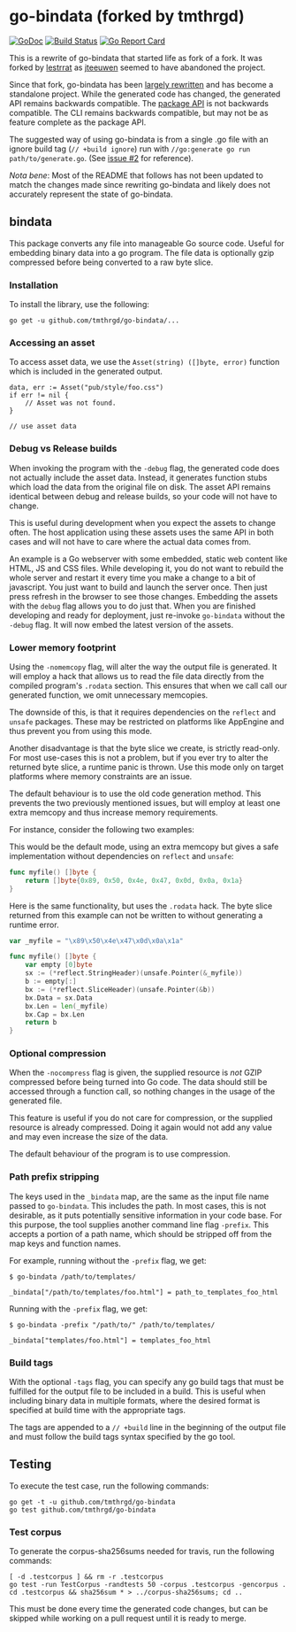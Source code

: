 # go-bindata (forked by tmthrgd)

[![GoDoc](https://godoc.org/github.com/tmthrgd/go-bindata?status.svg)](https://godoc.org/github.com/tmthrgd/go-bindata)
[![Build Status](https://travis-ci.org/tmthrgd/go-bindata.svg?branch=master)](https://travis-ci.org/tmthrgd/go-bindata)
[![Go Report Card](https://goreportcard.com/badge/github.com/tmthrgd/go-bindata)](https://goreportcard.com/report/github.com/tmthrgd/go-bindata)

This is a rewrite of go-bindata that started life as fork of a fork. It
was forked by [lestrrat](https://github.com/lestrrat/go-bindata) as
[jteeuwen](https://github.com/jteeuwen/go-bindata) seemed to have
abandoned the project.

Since that fork, go-bindata has been
[largely rewritten](https://github.com/tmthrgd/go-bindata/compare/3adb6a8b66f07a123c3d44e8f6c7e78bbdd029c2...master)
and has become a standalone project. While the generated code has changed,
the generated API remains backwards compatible. The
[package API](https://godoc.org/github.com/tmthrgd/go-bindata) is not
backwards compatible. The CLI remains backwards compatible, but may not be
as feature complete as the package API.

The suggested way of using go-bindata is from a single .go file with an
ignore build tag (`// +build ignore`) run with
`//go:generate go run path/to/generate.go`. (See
[issue #2](https://github.com/tmthrgd/go-bindata/issues/2#issuecomment-290957538)
for reference).

*Nota bene*: Most of the README that follows has not been updated to match
the changes made since rewriting go-bindata and likely does not accurately
represent the state of go-bindata.

## bindata

This package converts any file into manageable Go source code. Useful for
embedding binary data into a go program. The file data is optionally gzip
compressed before being converted to a raw byte slice.

### Installation

To install the library, use the following:

	go get -u github.com/tmthrgd/go-bindata/...

### Accessing an asset

To access asset data, we use the `Asset(string) ([]byte, error)` function which
is included in the generated output.

	data, err := Asset("pub/style/foo.css")
	if err != nil {
		// Asset was not found.
	}

	// use asset data


### Debug vs Release builds

When invoking the program with the `-debug` flag, the generated code does
not actually include the asset data. Instead, it generates function stubs
which load the data from the original file on disk. The asset API remains
identical between debug and release builds, so your code will not have to
change.

This is useful during development when you expect the assets to change often.
The host application using these assets uses the same API in both cases and
will not have to care where the actual data comes from.

An example is a Go webserver with some embedded, static web content like
HTML, JS and CSS files. While developing it, you do not want to rebuild the
whole server and restart it every time you make a change to a bit of
javascript. You just want to build and launch the server once. Then just press
refresh in the browser to see those changes. Embedding the assets with the
`debug` flag allows you to do just that. When you are finished developing and
ready for deployment, just re-invoke `go-bindata` without the `-debug` flag.
It will now embed the latest version of the assets.


### Lower memory footprint

Using the `-nomemcopy` flag, will alter the way the output file is generated.
It will employ a hack that allows us to read the file data directly from
the compiled program's `.rodata` section. This ensures that when we call
call our generated function, we omit unnecessary memcopies.

The downside of this, is that it requires dependencies on the `reflect` and
`unsafe` packages. These may be restricted on platforms like AppEngine and
thus prevent you from using this mode.

Another disadvantage is that the byte slice we create, is strictly read-only.
For most use-cases this is not a problem, but if you ever try to alter the
returned byte slice, a runtime panic is thrown. Use this mode only on target
platforms where memory constraints are an issue.

The default behaviour is to use the old code generation method. This
prevents the two previously mentioned issues, but will employ at least one
extra memcopy and thus increase memory requirements.

For instance, consider the following two examples:

This would be the default mode, using an extra memcopy but gives a safe
implementation without dependencies on `reflect` and `unsafe`:

```go
func myfile() []byte {
    return []byte{0x89, 0x50, 0x4e, 0x47, 0x0d, 0x0a, 0x1a}
}
```

Here is the same functionality, but uses the `.rodata` hack.
The byte slice returned from this example can not be written to without
generating a runtime error.

```go
var _myfile = "\x89\x50\x4e\x47\x0d\x0a\x1a"

func myfile() []byte {
    var empty [0]byte
    sx := (*reflect.StringHeader)(unsafe.Pointer(&_myfile))
    b := empty[:]
    bx := (*reflect.SliceHeader)(unsafe.Pointer(&b))
    bx.Data = sx.Data
    bx.Len = len(_myfile)
    bx.Cap = bx.Len
    return b
}
```


### Optional compression

When the `-nocompress` flag is given, the supplied resource is *not* GZIP
compressed before being turned into Go code. The data should still be accessed
through a function call, so nothing changes in the usage of the generated file.

This feature is useful if you do not care for compression, or the supplied
resource is already compressed. Doing it again would not add any value and may
even increase the size of the data.

The default behaviour of the program is to use compression.


### Path prefix stripping

The keys used in the `_bindata` map, are the same as the input file name
passed to `go-bindata`. This includes the path. In most cases, this is not
desirable, as it puts potentially sensitive information in your code base.
For this purpose, the tool supplies another command line flag `-prefix`.
This accepts a portion of a path name, which should be stripped off from
the map keys and function names.

For example, running without the `-prefix` flag, we get:

	$ go-bindata /path/to/templates/

	_bindata["/path/to/templates/foo.html"] = path_to_templates_foo_html

Running with the `-prefix` flag, we get:

	$ go-bindata -prefix "/path/to/" /path/to/templates/

	_bindata["templates/foo.html"] = templates_foo_html


### Build tags

With the optional `-tags` flag, you can specify any go build tags that
must be fulfilled for the output file to be included in a build. This
is useful when including binary data in multiple formats, where the desired
format is specified at build time with the appropriate tags.

The tags are appended to a `// +build` line in the beginning of the output file
and must follow the build tags syntax specified by the go tool.

## Testing

To execute the test case, run the following commands:

	go get -t -u github.com/tmthrgd/go-bindata
	go test github.com/tmthrgd/go-bindata

### Test corpus

To generate the corpus-sha256sums needed for travis, run the following commands:

	[ -d .testcorpus ] && rm -r .testcorpus
	go test -run TestCorpus -randtests 50 -corpus .testcorpus -gencorpus .
	cd .testcorpus && sha256sum * > ../corpus-sha256sums; cd ..

This must be done every time the generated code changes, but can be skipped while working
on a pull request until it is ready to merge.